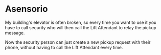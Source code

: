 # Asensorio

My building's elevator is often broken, so every time you want to use it you have to call security who will then call the Lift Attendant to relay the pickup message.

Now the security person can just create a new pickup request with their phone, without having to call the Lift Attendant every time.
